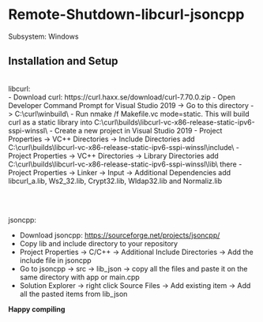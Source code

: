 # Remote-Shutdown-libcurl-jsoncpp

Subsystem: Windows

<h2>Installation and Setup</h2> <br>
  libcurl: <br>
  - Download curl: https://curl.haxx.se/download/curl-7.70.0.zip
  - Open Developer Command Prompt for Visual Studio 2019 -> Go to this directory -> C:\curl\winbuild\
  - Run nmake /f Makefile.vc mode=static. This will build curl as a static library into C:\curl\builds\libcurl-vc-x86-release-static-ipv6-sspi-winssl\
  - Create a new project in Visual Studio 2019
  - Project Properties -> VC++ Directories -> Include Directories add C:\curl\builds\libcurl-vc-x86-release-static-ipv6-sspi-winssl\include\
  - Project Properties -> VC++ Directories -> Library Directories add C:\curl\builds\libcurl-vc-x86-release-static-ipv6-sspi-winssl\lib\ there
  - Project Properties -> Linker -> Input -> Additional Dependencies add libcurl_a.lib, Ws2_32.lib, Crypt32.lib, Wldap32.lib and Normaliz.lib
  
  <br><br>
  
  jsoncpp:
  - Download jsoncpp: https://sourceforge.net/projects/jsoncpp/
  - Copy lib and include directory to your repository
  - Project Properties -> C/C++ -> Additional Include Directories -> Add the include file in jsoncpp
  - Go to jsoncpp -> src -> lib_json -> copy all the files and paste it on the same directory with app or main.cpp
  - Solution Explorer -> right click Source Files -> Add existing item -> Add all the pasted items from lib_json

   <b>Happy compiling</b>
